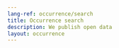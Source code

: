 ```yaml
---
lang-ref: occurrence/search
title: Occurrence search
description: We publish open data
layout: occurrence
---
```

